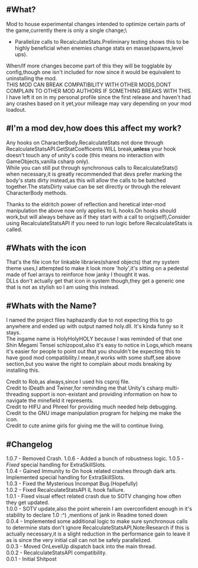 #What?
---
Mod to house experimental changes intended to optimize certain parts of the game,currently there is only a single change;\
* Parallelize calls to RecalculateStats.Preliminary testing shows this to be highly beneficial when enemies change stats en masse(spawns,level ups).

When/If more changes become part of this they will be togglable by config,though one isn't included for now since it would be equivalent to uninstalling the mod.\
THIS MOD CAN BREAK COMPATIBILITY WITH OTHER MODS,DONT COMPLAIN TO OTHER MOD AUTHORS IF SOMETHING BREAKS WITH THIS.\
I have left it on in my personal profile since the first release and haven't had any crashes based on it yet,your milleage may vary depending on your mod loadout.

#I'm a mod dev,how does this affect my work?
---
Any hooks on CharacterBody.RecalculateStats not done through RecalculateStatsAPI.GetStatCoefficents WILL break,__unless__ your hook doesn't touch any of unity's code (this means no interaction with GameObjects,vanilla csharp only).\
While you can still put through synchronous calls to RecalculateStats() when necessary,it is greatly recommended that devs prefer marking the body's stats dirty instead,as this will allow the calls to be batched together.The statsDirty value can be set directly or through the relevant CharacterBody methods.

Thanks to the eldritch power of reflection and heretical inter-mod manipulation the above now only applies to IL hooks.On hooks should work,but will always behave as if they start with a call to orig(self),Consider using RecalculateStatsAPI if you need to run logic before RecalculateStats is called.

#Whats with the icon
---
That's the file icon for linkable libraries(shared objects) that my system theme uses,I attempted to make it look more 'holy',it's sitting on a pedestal made of fuel arrays to reinforce how janky I thought it was.\
DLLs don't actually get that icon in system though,they get a generic one that is not as stylish so I am using this instead. 

#Whats with the Name?
---
I named the project files haphazardly due to not expecting this to go anywhere and ended up with output named holy.dll. It's kinda funny so it stays.\
The ingame name is HolyHolyHOLY because I was reminded of that one Shin Megami Tensei schizopost,also it's easy to notice in Logs,which means it's easier for people to point out that you shouldn't be expecting this to have good mod compatibility.I mean,it works with some stuff,see above section,but you waive the right to complain about mods breaking by installing this.


Credit to Rob,as always,since I used his csproj file.\
Credit to IDeath and Twiner,for reminding me that Unity's csharp multi-threading support is non-existant and providing information on how to navigate the minefield it represents.\
Credit to HIFU and Phreel for providing much needed help debugging.\
Credit to the GNU image manipulation program for helping me make the icon.\
Credit to cute anime girls for giving me the will to continue living.

#Changelog
---
1.0.7 - Removed Crash.
1.0.6 - Added a bunch of robustness logic.
1.0.5 - _Fixed_ special handling for ExtraSkillSlots.\
1.0.4 - Gained Immunity to On hook related crashes through dark arts. Implemented special handling for ExtraSkillSlots.\
1.0.3 - Fixed the Mysterious Incompat Bug.(Hopefully)\
1.0.2 - Fixed RecalculateStatsAPI IL hook failiure.\
1.0.1 - Fixed visual effect related crash due to SOTV changing how often they get updated.\
1.0.0 - SOTV update,also the point wherein I am overconfident enough in it's stability to declare 1.0 :^) ,mentions of jank in Readme toned down\
0.0.4 - Implemented some additional logic to make sure synchronous calls to determine stats don't ignore RecalculateStatsAPI,Note:Research if this is actually necessary,it is a slight reduction in the performance gain to leave it as is since the very initial call can not be safely parallelized.\
0.0.3 - Moved OnLevelUp dispatch back into the main thread.\
0.0.2 - RecalculateStatsAPI compatibility.\
0.0.1 - Initial Shitpost
